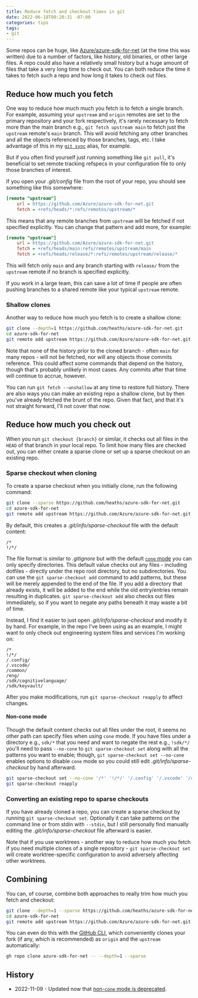 ```yaml
---
title: Reduce fetch and checkout times in git
date: 2022-06-18T00:20:31 -07:00
categories: tips
tags:
- git
---
```


Some repos can be huge, like [Azure/azure-sdk-for-net](https://github.com/Azure/azure-sdk-for-net) (at the time this was written) due to a number of factors, like history, old binaries, or other large files. A repo could also have a relatively small history but a huge amount of files that take a very long time to check out. You can both reduce the time it takes to fetch such a repo and how long it takes to check out files.

<!--more-->

## Reduce how much you fetch

One way to reduce how much much you fetch is to fetch a single branch. For example, assuming your `upstream` and `origin` remotes are set to the primary repository and your fork respectively, it's rarely necessary to fetch more than the main branch e.g., `git fetch upstream main` to fetch just the `upstream` remote's `main` branch. This will avoid fetching any other branches and all the objects referenced by those branches, tags, etc. I take advantage of this in my [`git sync`](2021-08-30-git-sync-any-branch.md) alias, for example.

But if you often find yourself just running something like `git pull`, it's beneficial to set remote tracking refspecs in your configuration file to only those branches of interest.

If you open your _.git/config_ file from the root of your repo, you should see something like this somewhere:

```ini
[remote "upstream"]
    url = https://github.com/Azure/azure-sdk-for-net.git
    fetch = +refs/heads/*:refs/remotes/upstream/*
```

This means that any remote branches from `upstream` will be fetched if not specified explicitly. You can change that pattern and add more, for example:

```ini
[remote "upstream"]
    url = https://github.com/Azure/azure-sdk-for-net.git
    fetch = +refs/heads/main:refs/remotes/upstream/main
    fetch = +refs/heads/release/*:refs/remotes/upstream/release/*
```

This will fetch only `main` and any branch starting with `release/` from the `upstream` remote if no branch is specified explicitly.

If you work in a large team, this can save a lot of time if people are often pushing branches to a shared remote like your typical `upstream` remote.

### Shallow clones

Another way to reduce how much you fetch is to create a shallow clone:

```bash
git clone --depth=1 https://github.com/heaths/azure-sdk-for-net.git
cd azure-sdk-for-net
git remote add upstream https://github.com/Azure/azure-sdk-for-net.git
```

Note that none of the history prior to the cloned branch - often `main` for many repos - will not be fetched, nor will any objects those commits reference. This could affect some commands that depend on the history, though that's probably unlikely in most cases. Any commits after that time will continue to accrue, however.

You can run `git fetch --unshallow` at any time to restore full history. There are also ways you can make an existing repo a shallow clone, but by then you've already fetched the brunt of the repo. Given that fact, and that it's not straight forward, I'll not cover that now.

## Reduce how much you check out

When you run `git checkout {branch}` or similar, it checks out all files in the `HEAD` of that branch in your local repo. To limit how many files are checked out, you can either create a sparse clone or set up a sparse checkout on an existing repo.

### Sparse checkout when cloning

To create a sparse checkout when you initially clone, run the following command:

```bash
git clone --sparse https://github.com/heaths/azure-sdk-for-net.git
cd azure-sdk-for-net
git remote add upstream https://github.com/Azure/azure-sdk-for-net.git
```

By default, this creates a _.git/info/sparse-checkout_ file with the default content:

```gitignore
/*
!/*/
```

The file format is similar to _.gitignore_ but with the default [`cone` mode](https://github.com/git/git/blob/v2.37.0/Documentation/git-sparse-checkout.txt#L193-L282) you can only specify directories. This default value checks out any files - including dotfiles - directly under the repo root directory, but no subdirectories. You can use the `git sparse-checkout add` command to add patterns, but these will be merely appended to the end of the file. If you add a directory that already exists, it will be added to the end while the old entry/entries remain resulting in duplicates. `git sparse-checkout add` also checks out files immediately, so if you want to negate any paths beneath it may waste a bit of time.

Instead, I find it easier to just open _.git/info/sparse-checkout_ and modify it by hand. For example, in the repo I've been using as an example, I might want to only check out engineering system files and services I'm working on:

```gitignore
/*
!/*/
/.config/
/.vscode/
/common/
/eng/
/sdk/cognitivelanguage/
/sdk/keyvault/
```

After you make modifications, run `git sparse-checkout reapply` to affect changes.

#### Non-cone mode

Though the default content checks out all files under the root, it seems no other path can specify files when using `cone` mode. If you have files under a directory e.g., `sdk/*` that you need and want to negate the rest e.g., `!sdk/*/` you'll need to pass `--no-cone` to `git sparse-checkout set` along with all the patterns you want to enable; though, `git sparse-checkout set --no-cone` enables options to disable `cone` mode so you could still edit _.git/info/sparse-checkout_ by hand afterward.

```bash
git sparse-checkout set --no-cone '/*' '!/*/' '/.config' '/.vscode' '/common' '/eng' '/sdk/*' '!/sdk/*/' '/sdk/cognitivelanguage' '/sdk/keyvault'
git sparse-checkout reapply
```

### Converting an existing repo to sparse checkouts

If you have already cloned a repo, you can create a sparse checkout by running `git sparse-checkout set`. Optionally it can take patterns on the command line or from stdin with `--stdin`, but I still personally find manually editing the _.git/info/sparse-checkout_ file afterward is easier.

Note that if you use worktrees - another way to reduce how much you fetch if you need multiple clones of a single repository - `git sparse-checkout set` will create worktree-specific configuration to avoid adversely affecting other worktrees.

## Combining

You can, of course, combine both approaches to really trim how much you fetch and checkout:

```bash
git clone --depth=1 --sparse https://github.com/heaths/azure-sdk-for-net.git
cd azure-sdk-for-net
git remote add upstream https://github.com/Azure/azure-sdk-for-net.git
```

You can even do this with the [GitHub CLI](https://github.com/cli/cli), which conveniently clones your fork (if any, which is recommended) as `origin` and the `upstream` automatically:

```bash
gh repo clone azure-sdk-for-net -- --depth=1 --sparse
```

## History

* 2022-11-09 - Updated now that [non-`cone` mode is deprecated](https://github.blog/2022-06-27-highlights-from-git-2-37/#tidbits).
